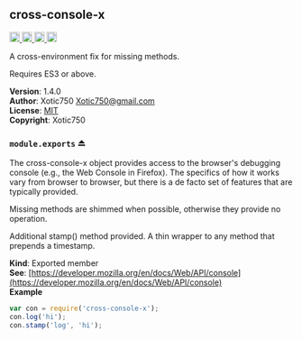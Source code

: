 <a name="module_cross-console-x"></a>

## cross-console-x
<a href="https://travis-ci.org/Xotic750/cross-console-x"
title="Travis status">
<img
src="https://travis-ci.org/Xotic750/cross-console-x.svg?branch=master"
alt="Travis status" height="18">
</a>
<a href="https://david-dm.org/Xotic750/cross-console-x"
title="Dependency status">
<img src="https://david-dm.org/Xotic750/cross-console-x.svg"
alt="Dependency status" height="18"/>
</a>
<a
href="https://david-dm.org/Xotic750/cross-console-x#info=devDependencies"
title="devDependency status">
<img src="https://david-dm.org/Xotic750/cross-console-x/dev-status.svg"
alt="devDependency status" height="18"/>
</a>
<a href="https://badge.fury.io/js/cross-console-x" title="npm version">
<img src="https://badge.fury.io/js/cross-console-x.svg"
alt="npm version" height="18">
</a>

A cross-environment fix for missing methods.

Requires ES3 or above.

**Version**: 1.4.0  
**Author**: Xotic750 <Xotic750@gmail.com>  
**License**: [MIT](&lt;https://opensource.org/licenses/MIT&gt;)  
**Copyright**: Xotic750  
<a name="exp_module_cross-console-x--module.exports"></a>

### `module.exports` ⏏
The cross-console-x object provides access to the browser's debugging console
(e.g., the Web Console in Firefox). The specifics of how it works vary from
browser to browser, but there is a de facto set of features that are
typically provided.

Missing methods are shimmed when possible, otherwise they provide no
operation.

Additional stamp() method provided.
A thin wrapper to any method that prepends a timestamp.

**Kind**: Exported member  
**See**: [https://developer.mozilla.org/en/docs/Web/API/console](https://developer.mozilla.org/en/docs/Web/API/console)  
**Example**  
```js
var con = require('cross-console-x');
con.log('hi');
con.stamp('log', 'hi');
```
